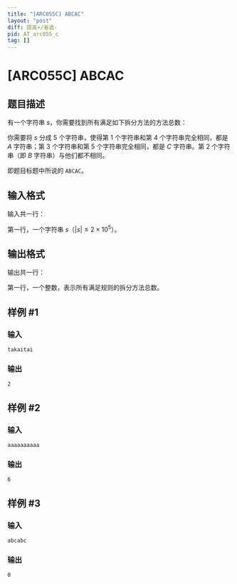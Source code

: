 ```yaml
---
title: "[ARC055C] ABCAC"
layout: "post"
diff: 提高+/省选-
pid: AT_arc055_c
tag: []
---
```


# [ARC055C] ABCAC

## 题目描述

有一个字符串 $s$，你需要找到所有满足如下拆分方法的方法总数：

你需要将 $s$ 分成 $5$ 个字符串，使得第 $1$ 个字符串和第 $4$ 个字符串完全相同，都是 $A$ 字符串；第 $3$ 个字符串和第 $5$ 个字符串完全相同，都是 $C$ 字符串。第 $2$ 个字符串（即 $B$ 字符串）与他们都不相同。

即题目标题中所说的 `ABCAC`。

## 输入格式

输入共一行：

第一行，一个字符串 $s$（$|s| \le 2\times 10^5$）。

## 输出格式

输出共一行：

第一行，一个整数，表示所有满足规则的拆分方法总数。

## 样例 #1

### 输入

```
takaitai

```

### 输出

```
2

```

## 样例 #2

### 输入

```
aaaaaaaaaa

```

### 输出

```
6

```

## 样例 #3

### 输入

```
abcabc

```

### 输出

```
0

```

